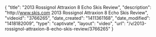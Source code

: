 {
    "title": "2013 Rossignol Attraxion 8 Echo Skis Review",
    "description": "http:\/\/www.skis.com 2013 Rossignol Attraxion 8 Echo Skis Review",
    "videoid": "3766265",
    "date_created": "1411361168",
    "date_modified": "1418182009",
    "type": "captivate",
    "layout": "video",
    "url": "\/v\/2013-rossignol-attraxion-8-echo-skis-review\/3766265"
}
